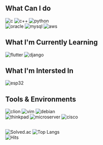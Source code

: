 ## What Can I do
![c](https://img.shields.io/badge/C-00599C?style=for-the-badge&logo=c&logoColor=white)
![c++](https://img.shields.io/badge/C%2B%2B-00599C?style=for-the-badge&logo=c%2B%2B&logoColor=white)
![python](https://img.shields.io/badge/Python-FFD43B?style=for-the-badge&logo=python&logoColor=blue)\
![oracle](https://img.shields.io/badge/Oracle-F80000?style=for-the-badge&logo=Oracle&logoColor=white)
![mysql](https://img.shields.io/badge/MySQL-005C84?style=for-the-badge&logo=mysql&logoColor=white)
![aws](https://img.shields.io/badge/Amazon_AWS-FF9900?style=for-the-badge&logo=amazonaws&logoColor=white)

## What I'm Currently Learning
![flutter](https://img.shields.io/badge/Flutter-02569B?style=for-the-badge&logo=flutter&logoColor=white)
![django](https://img.shields.io/badge/Django-092E20?style=for-the-badge&logo=django&logoColor=green)
## What I'm Intersted In
![esp32](https://img.shields.io/badge/esp32-E7352C?style=for-the-badge&logo=espressif&logoColor=white)

## Tools & Environments
![clion](https://img.shields.io/badge/CLion-14beb1?style=for-the-badge&logo=clion&logoColor=white)
![vim](https://img.shields.io/badge/VIM-%2311AB00.svg?&style=for-the-badge&logo=vim&logoColor=white)
![debian](https://img.shields.io/badge/Debian-A81D33?style=for-the-badge&logo=debian&logoColor=white)\
![thinkpad](https://img.shields.io/badge/T_Series-FF0000?style=for-the-badge&logo=lenovo&logoColor=white)
![microserver](https://img.shields.io/badge/MicroServer-01A982?style=for-the-badge&logo=hp&logoColor=white)
![cisco](https://img.shields.io/badge/RV_Series-1BA0D7?style=for-the-badge&logo=cisco&logoColor=white)
##
![Solved.ac](http://mazassumnida.wtf/api/v2/generate_badge?boj=thinker99)
![Top Langs](https://github-readme-stats.vercel.app/api/top-langs/?username=kitsune03k&layout=compact)\
![Hits](https://hits.seeyoufarm.com/api/count/incr/badge.svg?url=https%3A%2F%2Fgithub.com%2Fkitsune03k&count_bg=%23FF0000&title_bg=%23EEEEEE&icon=&icon_color=%23FFFFFF&title=hits&edge_flat=false)
